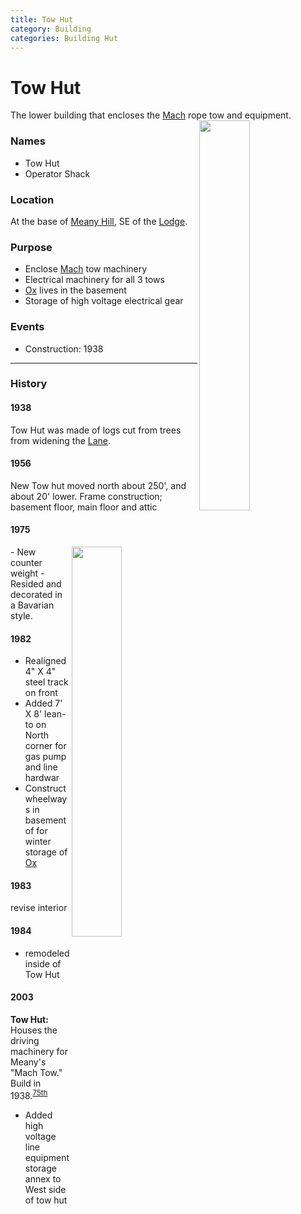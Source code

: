 ```yaml
---
title: Tow Hut
category: Building
categories: Building Hut
---
```

# Tow Hut
The lower building that encloses the [Mach](/Mach) rope tow and equipment.
<img src="/img/2020-Tow-Hut-SE.jpeg" style="width: 40%" align="right">

### Names
- Tow Hut
- Operator Shack

### Location
At the base of [Meany Hill](/Meany-Hill), SE of the [Lodge](/Lodge).

### Purpose
- Enclose [Mach](/Mach) tow machinery
- Electrical machinery for all 3 tows
- [Ox][] lives in the basement
- Storage of high voltage electrical gear

### Events
- Construction: 1938

---
### History
#### 1938

Tow Hut was made of logs cut from trees from widening the [Lane](Lane).

#### 1956

New Tow hut moved north about 250', and about 20' lower. Frame construction; basement floor, main floor and attic

#### 1975
<img src="/img/2020-Tow-Hut-W.jpeg" style="width: 40%" align="right">
- New counter weight
- Resided and decorated in a Bavarian style.

#### 1982

- Realigned 4" X 4" steel track on front
- Added 7' X 8' lean-to on North corner for gas pump and line hardwar
- Construct wheelways in basement of for winter storage of [Ox][]

#### 1983

revise interior

#### 1984

- remodeled inside of Tow Hut

#### 2003

**Tow Hut:** Houses the driving machinery for Meany's "Mach Tow." Build in 1938.<sup>[75th][]</sup>
- Added high voltage line equipment storage annex to West side of tow hut

[75th]: /Anniversary#75th
[hw]: /History-Walt "Meany History, by Walt Little"
[ma75]: /Mountaineer-Annual#1975
[Ox]: /Machine/Ox
[hr]: History-Reports "Meany History Reports, by Idona Kellogg"
